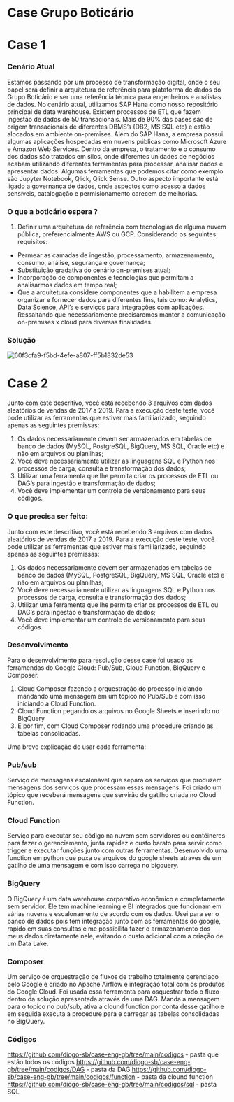 # Case Grupo Boticário

# Case 1

### Cenário Atual

Estamos passando por um processo de transformação digital, onde o seu papel será
definir a arquitetura de referência para plataforma de dados do Grupo Boticário e ser uma
referência técnica para engenheiros e analistas de dados.
No cenário atual, utilizamos SAP Hana como nosso repositório principal de data
warehouse. Existem processos de ETL que fazem ingestão de dados de 50 transacionais.
Mais de 90% das bases são de origem transacionais de diferentes DBMS’s (DB2, MS SQL
etc) e estão alocados em ambiente on-premises.
Além do SAP Hana, a empresa possui algumas aplicações hospedadas em nuvens
públicas como Microsoft Azure e Amazon Web Services.
Dentro da empresa, o tratamento e o consumo dos dados são tratados em silos, onde
diferentes unidades de negócios acabam utilizando diferentes ferramentas para processar,
analisar dados e apresentar dados. Algumas ferramentas que podemos citar como exemplo
são Jupyter Notebook, Qlick, Qlick Sense.
Outro aspecto importante está ligado a governança de dados, onde aspectos como
acesso a dados sensíveis, catalogação e permisionamento carecem de melhorias.

### O que a boticário espera ?

1. Definir uma arquitetura de referência com tecnologias de alguma nuvem
pública, preferencialmente AWS ou GCP. Considerando os seguintes
requisitos:
- Permear as camadas de ingestão, processamento, armazenamento, consumo,
análise, segurança e governança;
- Substituição gradativa do cenário on-premises atual;
- Incorporação de componentes e tecnologias que permitam a analisarmos dados
em tempo real;
- Que a arquitetura considere componentes que a habilitem a empresa organizar e
fornecer dados para diferentes fins, tais como: Analytics, Data Science, API’s e
serviços para integrações com aplicações. Ressaltando que necessariamente
precisaremos manter a comunicação on-premises x cloud para diversas
finalidades.

### Solução
![60f3cfa9-f5bd-4efe-a807-ff5b1832de53](https://user-images.githubusercontent.com/66088183/220826985-06e01541-f58a-41c2-b45d-70bb446b268e.jpeg)

# Case 2

Junto com este descritivo, você está recebendo 3 arquivos com dados aleatórios de
vendas de 2017 a 2019.
Para a execução deste teste, você pode utilizar as ferramentas que estiver mais
familiarizado, seguindo apenas as seguintes premissas:
1. Os dados necessariamente devem ser armazenados em tabelas de banco de
dados (MySQL, PostgreSQL, BigQuery, MS SQL, Oracle etc) e não em arquivos
ou planilhas;
2. Você deve necessariamente utilizar as linguagens SQL e Python nos
processos de carga, consulta e transformação dos dados;
3. Utilizar uma ferramenta que lhe permita criar os processos de ETL ou DAG’s
para ingestão e transformação de dados;
4. Você deve implementar um controle de versionamento para seus códigos.

### O que precisa ser feito:

Junto com este descritivo, você está recebendo 3 arquivos com dados aleatórios de
vendas de 2017 a 2019.
Para a execução deste teste, você pode utilizar as ferramentas que estiver mais
familiarizado, seguindo apenas as seguintes premissas:
1. Os dados necessariamente devem ser armazenados em tabelas de banco de
dados (MySQL, PostgreSQL, BigQuery, MS SQL, Oracle etc) e não em arquivos
ou planilhas;
2. Você deve necessariamente utilizar as linguagens SQL e Python nos
processos de carga, consulta e transformação dos dados;
3. Utilizar uma ferramenta que lhe permita criar os processos de ETL ou DAG’s
para ingestão e transformação de dados;
4. Você deve implementar um controle de versionamento para seus códigos.

### Desenvolvimento

Para o desenvolvimento para resolução desse case foi usado as ferramendas do Google Cloud: Pub/Sub, Cloud Function, BigQuery e Composer.

1. Cloud Composer fazendo a orquestração do processo iniciando mandando uma mensagem em um tópico no Pub/Sub e com isso iniciando a Cloud Function.
2. Cloud Function pegando os arquivos no Google Sheets e inserindo no BigQuery
3. E por fim, com Cloud Composer rodando uma procedure criando as tabelas consolidadas.

Uma breve explicação de usar cada ferramenta:

### Pub/sub
Serviço de mensagens escalonável que separa os serviços que produzem mensagens dos serviços que processam essas mensagens. 
Foi criado um tópico que receberá mensagens que servirão de gatilho criada no Cloud Function.

### Cloud Function
Serviço para executar seu código na nuvem sem servidores ou contêineres para fazer o gerenciamento, junta rapidez e custo barato para servir como trigger e executar funções junto com outras ferramentas. 
Desenvolvido uma function em python que puxa os arquivos do google sheets atraves de um gatilho de uma mensagem e com isso carrega no bigquery.

### BigQuery
O BigQuery é um data warehouse corporativo econômico e completamente sem servidor. Ele tem machine learning e BI integrados que funcionam em várias nuvens e escalonamento de acordo com os dados.
Usei para ser o banco de dados pois tem integração junto com as ferramentas do google, rapido em suas consultas e me possibilita fazer o armazenamento dos meus dados diretamente nele, evitando o custo adicional com a criação de um Data Lake.

### Composer
Um serviço de orquestração de fluxos de trabalho totalmente gerenciado pelo Google e criado no Apache Airflow e integração total com os produtos do Google Cloud.
Foi usada essa ferramenta para osquestrar todo o fluxo dentro da solução apresentada através de uma DAG. Manda a mensagem para o topico no pub/sub, ativa a clound function por conta desse gatilho e em seguida executa a procedure para e carregar as tabelas consolidadas no BigQuery.

### Códigos
https://github.com/diogo-sb/case-eng-gb/tree/main/codigos - pasta que estão todos os códigos
https://github.com/diogo-sb/case-eng-gb/tree/main/codigos/DAG - pasta da DAG
https://github.com/diogo-sb/case-eng-gb/tree/main/codigos/function - pasta da clound function 
https://github.com/diogo-sb/case-eng-gb/tree/main/codigos/sql - pasta SQL
